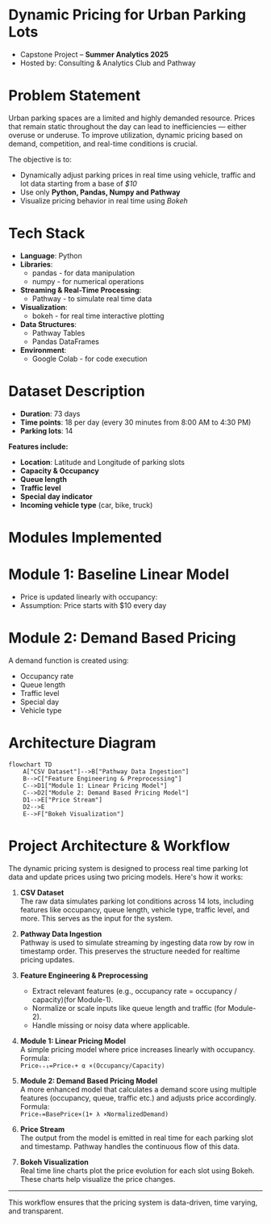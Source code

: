 # Dynamic Pricing for Urban Parking Lots

- Capstone Project – **Summer Analytics 2025**
- Hosted by: Consulting & Analytics Club and Pathway

# Problem Statement

Urban parking spaces are a limited and highly demanded resource. Prices that remain static
throughout the day can lead to inefficiencies — either overuse or underuse.
To improve utilization, dynamic pricing based on demand, competition, and real-time
conditions is crucial.

The objective is to:

- Dynamically adjust parking prices in real time using vehicle, traffic and lot data starting from a base of *$10*
- Use only **Python, Pandas, Numpy and Pathway**
- Visualize pricing behavior in real time using *Bokeh*


# Tech Stack

- **Language**: Python  
- **Libraries**: 
  - pandas - for data manipulation  
  - numpy - for numerical operations  
- **Streaming & Real-Time Processing**: 
  - Pathway - to simulate real time data  
- **Visualization**: 
  - bokeh - for real time interactive plotting  
- **Data Structures**: 
  - Pathway Tables  
  - Pandas DataFrames
- **Environment**: 
  - Google Colab - for code execution



# Dataset Description

- **Duration**: 73 days  
- **Time points**: 18 per day (every 30 minutes from 8:00 AM to 4:30 PM)  
- **Parking lots**: 14

**Features include:**
- **Location**: Latitude and Longitude of parking slots
- **Capacity & Occupancy**
- **Queue length**
- **Traffic level**
- **Special day indicator**
- **Incoming vehicle type** (car, bike, truck)



# Modules Implemented

# Module 1: Baseline Linear Model
- Price is updated linearly with occupancy:
- Assumption: Price starts with $10 every day


# Module 2: Demand Based Pricing

A demand function is created using:
- Occupancy rate
- Queue length
- Traffic level
- Special day
- Vehicle type


# Architecture Diagram

```mermaid
flowchart TD
    A["CSV Dataset"]-->B["Pathway Data Ingestion"]
    B-->C["Feature Engineering & Preprocessing"]
    C-->D1["Module 1: Linear Pricing Model"]
    C-->D2["Module 2: Demand Based Pricing Model"]
    D1-->E["Price Stream"]
    D2-->E
    E-->F["Bokeh Visualization"]
```




# Project Architecture & Workflow

The dynamic pricing system is designed to process real time parking lot data and update prices using two pricing models. Here's how it works:

1. **CSV Dataset**  
   The raw data simulates parking lot conditions across 14 lots, including features like occupancy, queue length, vehicle type, traffic level, and more. This serves as the input for the system.

2. **Pathway Data Ingestion**  
   Pathway is used to simulate streaming by ingesting data row by row in timestamp order. This preserves the structure needed for realtime pricing updates.

3. **Feature Engineering & Preprocessing**  
   - Extract relevant features (e.g., occupancy rate = occupancy / capacity)(for Module-1).
   - Normalize or scale inputs like queue length and traffic (for Module-2).
   - Handle missing or noisy data where applicable.

4. **Module 1: Linear Pricing Model**  
   A simple pricing model where price increases linearly with occupancy.  
   Formula:  
   `Priceₜ₊₁=Priceₜ+ α ×(Occupancy/Capacity)`

5. **Module 2: Demand Based Pricing Model**  
   A more enhanced model that calculates a demand score using multiple features (occupancy, queue, traffic etc.) and adjusts price accordingly.  
   Formula:  
   `Priceₜ=BasePrice×(1+ λ ×NormalizedDemand)`

6. **Price Stream**  
   The output from the model is emitted in real time for each parking slot and timestamp. Pathway handles the continuous flow of this data.

7. **Bokeh Visualization**  
   Real time line charts plot the price evolution for each slot using Bokeh. These charts help visualize the price changes.

---

This workflow ensures that the pricing system is data-driven, time varying, and transparent.


